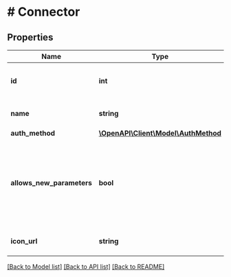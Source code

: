 # # Connector

## Properties

Name | Type | Description | Notes
------------ | ------------- | ------------- | -------------
**id** | **int** | The connectors unique ID in OneLogin. | [optional]
**name** | **string** | The name of the connector. | [optional]
**auth_method** | [**\OpenAPI\Client\Model\AuthMethod**](AuthMethod.md) |  | [optional]
**allows_new_parameters** | **bool** | Indicates if apps created using this connector will be allowed to create custom parameters. | [optional]
**icon_url** | **string** | A link to the apps icon url. | [optional]

[[Back to Model list]](../../README.md#models) [[Back to API list]](../../README.md#endpoints) [[Back to README]](../../README.md)
